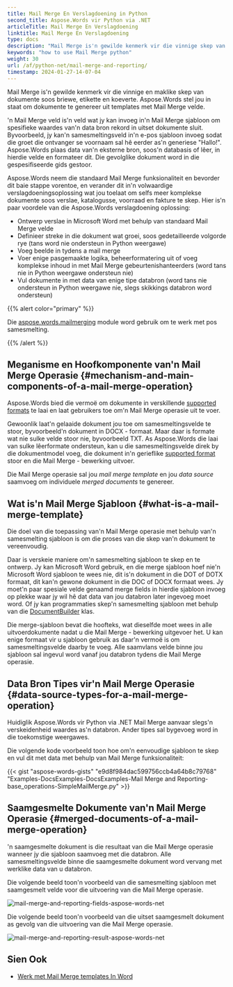 ```yaml
---
title: Mail Merge En Verslagdoening in Python
second_title: Aspose.Words vir Python via .NET
articleTitle: Mail Merge En Verslagdoening
linktitle: Mail Merge En Verslagdoening
type: docs
description: "Mail Merge is'n gewilde kenmerk vir die vinnige skep van dokumente met behulp van Python. Aspose.Words vir Python via .NET neem die standaard Mail Merge funksionaliteit en bevorder dit baie stappe vorentoe, en verander dit in'n volwaardige verslagdoeningsoplossing wat jou toelaat om selfs meer komplekse dokumente soos verslae, katalogusse, voorraad en fakture te skep."
keywords: "how to use Mail Merge python"
weight: 30
url: /af/python-net/mail-merge-and-reporting/
timestamp: 2024-01-27-14-07-04
---
```


Mail Merge is'n gewilde kenmerk vir die vinnige en maklike skep van dokumente soos briewe, etikette en koeverte. Aspose.Words stel jou in staat om dokumente te genereer uit templates met Mail Merge velde.

'n Mail Merge veld is'n veld wat jy kan invoeg in'n Mail Merge sjabloon om spesifieke waardes van'n data bron rekord in uitset dokumente sluit. Byvoorbeeld, jy kan'n samesmeltingsveld in'n e-pos sjabloon invoeg sodat die groet die ontvanger se voornaam sal hê eerder as'n generiese "Hallo!". Aspose.Words plaas data van'n eksterne bron, soos'n databasis of lêer, in hierdie velde en formateer dit. Die gevolglike dokument word in die gespesifiseerde gids gestoor.

Aspose.Words neem die standaard Mail Merge funksionaliteit en bevorder dit baie stappe vorentoe, en verander dit in'n volwaardige verslagdoeningsoplossing wat jou toelaat om selfs meer komplekse dokumente soos verslae, katalogusse, voorraad en fakture te skep. Hier is'n paar voordele van die Aspose.Words verslagdoening oplossing:

- Ontwerp verslae in Microsoft Word met behulp van standaard Mail Merge velde
- Definieer streke in die dokument wat groei, soos gedetailleerde volgorde rye (tans word nie ondersteun in Python weergawe)
- Voeg beelde in tydens a mail merge
- Voer enige pasgemaakte logika, beheerformatering uit of voeg komplekse inhoud in met Mail Merge gebeurtenishanteerders (word tans nie in Python weergawe ondersteun nie)
- Vul dokumente in met data van enige tipe databron (word tans nie ondersteun in Python weergawe nie, slegs skikkings databron word ondersteun)

{{% alert color="primary" %}}

Die [aspose.words.mailmerging](https://reference.aspose.com/words/python-net/aspose.words.mailmerging/) module word gebruik om te werk met pos samesmelting.

{{% /alert %}}

## Meganisme en Hoofkomponente van'n Mail Merge Operasie {#mechanism-and-main-components-of-a-mail-merge-operation}

Aspose.Words bied die vermoë om dokumente in verskillende [supported formats](https://reference.aspose.com/words/python-net/aspose.words/loadformat/) te laai en laat gebruikers toe om'n Mail Merge operasie uit te voer.

Gewoonlik laat'n gelaaide dokument jou toe om samesmeltingsvelde te stoor, byvoorbeeld'n dokument in DOCX - formaat. Maar daar is formate wat nie sulke velde stoor nie, byvoorbeeld TXT. As Aspose.Words die laai van sulke lêerformate ondersteun, kan u die samesmeltingsvelde direk by die dokumentmodel voeg, die dokument in'n gerieflike [supported format](https://reference.aspose.com/words/python-net/aspose.words/saveformat/) stoor en die Mail Merge - bewerking uitvoer.

Die Mail Merge operasie sal jou *mail merge template* en jou *data source* saamvoeg om individuele *merged documents* te genereer.

## Wat is'n Mail Merge Sjabloon {#what-is-a-mail-merge-template}

Die doel van die toepassing van'n Mail Merge operasie met behulp van'n samesmelting sjabloon is om die proses van die skep van'n dokument te vereenvoudig.

Daar is verskeie maniere om'n samesmelting sjabloon te skep en te ontwerp. Jy kan Microsoft Word gebruik, en die merge sjabloon hoef nie'n Microsoft Word sjabloon te wees nie, dit is'n dokument in die DOT of DOTX formaat, dit kan'n gewone dokument in die DOC of DOCX formaat wees. Jy moet'n paar spesiale velde genaamd merge fields in hierdie sjabloon invoeg op plekke waar jy wil hê dat data van jou databron later ingevoeg moet word. Of jy kan programmaties skep'n samesmelting sjabloon met behulp van die [DocumentBuilder](https://reference.aspose.com/words/python-net/aspose.words/documentbuilder/) klas.

Die merge-sjabloon bevat die hoofteks, wat dieselfde moet wees in alle uitvoerdokumente nadat u die Mail Merge - bewerking uitgevoer het. U kan enige formaat vir u sjabloon gebruik as daar'n vermoë is om samesmeltingsvelde daarby te voeg. Alle saamvlans velde binne jou sjabloon sal ingevul word vanaf jou databron tydens die Mail Merge operasie.

## Data Bron Tipes vir'n Mail Merge Operasie {#data-source-types-for-a-mail-merge-operation}

Huidiglik Aspose.Words vir Python via .NET Mail Merge aanvaar slegs'n verskeidenheid waardes as'n databron. Ander tipes sal bygevoeg word in die toekomstige weergawes.

Die volgende kode voorbeeld toon hoe om'n eenvoudige sjabloon te skep en vul dit met data met behulp van Mail Merge funksionaliteit:

{{< gist "aspose-words-gists" "e9d8f984dac599756ccb4a64b8c79768" "Examples-DocsExamples-DocsExamples-Mail Merge and Reporting-base_operations-SimpleMailMerge.py" >}}


## Saamgesmelte Dokumente van'n Mail Merge Operasie {#merged-documents-of-a-mail-merge-operation}

'n saamgesmelte dokument is die resultaat van die Mail Merge operasie wanneer jy die sjabloon saamvoeg met die databron. Alle samesmeltingsvelde binne die saamgesmelte dokument word vervang met werklike data van u databron.

Die volgende beeld toon'n voorbeeld van die samesmelting sjabloon met saamgesmelt velde voor die uitvoering van die Mail Merge operasie.

![mail-merge-and-reporting-fields-aspose-words-net](mail-merge-and-reporting-1.jpg)

Die volgende beeld toon'n voorbeeld van die uitset saamgesmelt dokument as gevolg van die uitvoering van die Mail Merge operasie.

![mail-merge-and-reporting-result-aspose-words-net](mail-merge-and-reporting-2.jpg)

## Sien Ook

- [Werk met Mail Merge templates In Word](https://docs.microsoft.com/en-us/power-platform/admin/work-mail-merge-templates)
